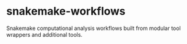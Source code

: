 # snakemake-workflows

Snakemake computational analysis workflows built from modular tool wrappers and additional tools.
